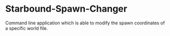 Starbound-Spawn-Changer
=======================

Command line application which is able to modify the spawn coordinates of a specific world file.
